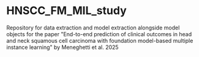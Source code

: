# HNSCC_FM_MIL_study
Repository for data extraction and model extraction alongside model objects for the paper "End-to-end prediction of clinical outcomes in head and neck squamous cell carcinoma with foundation model-based multiple instance learning" by Meneghetti et al. 2025
